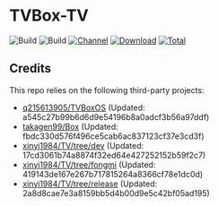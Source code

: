 # TVBox-TV

![Build](https://shields.io/github/actions/workflow/status/xinyi1984/TVBox-TV/TV.yml?branch=master&logo=github&label=Build)
![Build](https://shields.io/github/actions/workflow/status/xinyi1984/TVBox-TV/TVBox.yml?branch=master&logo=github&label=Build)
[![Channel](https://img.shields.io/badge/Follow-Telegram-blue.svg?logo=telegram)](https://t.me/klbot)
[![Download](https://img.shields.io/github/v/release/xinyi1984/TVBox-TV?color=orange&logoColor=orange&label=Download&logo=DocuSign)](https://github.com/xinyi1984/TVBox-TV/releases/latest) 
[![Total](https://shields.io/github/downloads/xinyi1984/TVBox-TV/total?logo=Bookmeter&label=Counts&logoColor=yellow&color=yellow)](https://github.com/xinyi1984/TVBox-TV/releases)

## Credits
This repo relies on the following third-party projects:
- [q215613905/TVBoxOS](https://github.com/q215613905/TVBoxOS) (Updated: a545c27b99b6d6d9e54196b8a0adcf3b56a97ddf)
- [takagen99/Box](https://github.com/takagen99/Box) (Updated: fbdc330d576f496ce5cab6ac837123cf37e3cd3f)
- [xinyi1984/TV/tree/dev](https://github.com/xinyi1984/TV/tree/dev) (Updated: 17cd3061b74a8874f32ed64e427252152b59f2c7)
- [xinyi1984/TV/tree/fongmi](https://github.com/xinyi1984/TV/tree/fongmi) (Updated: 419143de167e267b717815264a8366cf78e1dc0d)
- [xinyi1984/TV/tree/release](https://github.com/xinyi1984/TV/tree/release) (Updated: 2a8d8cae7e3a8159bb5d4b00d9e5c42bf05ad195)
